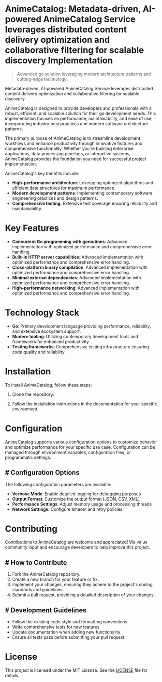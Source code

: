 <!-- fallback_AnimeCatalog_20251021110934_80121 -->

# AnimeCatalog: Metadata-driven, AI-powered AnimeCatalog Service leverages distributed content delivery optimization and collaborative filtering for scalable discovery Implementation
> Advanced go solution leveraging modern architecture patterns and cutting-edge technology.

Metadata-driven, AI-powered AnimeCatalog Service leverages distributed content delivery optimization and collaborative filtering for scalable discovery.

AnimeCatalog is designed to provide developers and professionals with a robust, efficient, and scalable solution for their go development needs. This implementation focuses on performance, maintainability, and ease of use, incorporating industry best practices and modern software architecture patterns.

The primary purpose of AnimeCatalog is to streamline development workflows and enhance productivity through innovative features and comprehensive functionality. Whether you're building enterprise applications, data processing pipelines, or interactive systems, AnimeCatalog provides the foundation you need for successful project implementation.

AnimeCatalog's key benefits include:

* **High-performance architecture**: Leveraging optimized algorithms and efficient data structures for maximum performance.
* **Modern development patterns**: Implementing contemporary software engineering practices and design patterns.
* **Comprehensive testing**: Extensive test coverage ensuring reliability and maintainability.

# Key Features

* **Concurrent Go programming with goroutines**: Advanced implementation with optimized performance and comprehensive error handling.
* **Built-in HTTP server capabilities**: Advanced implementation with optimized performance and comprehensive error handling.
* **Cross-platform binary compilation**: Advanced implementation with optimized performance and comprehensive error handling.
* **Minimal external dependencies**: Advanced implementation with optimized performance and comprehensive error handling.
* **High-performance networking**: Advanced implementation with optimized performance and comprehensive error handling.

# Technology Stack

* **Go**: Primary development language providing performance, reliability, and extensive ecosystem support.
* **Modern tooling**: Utilizing contemporary development tools and frameworks for enhanced productivity.
* **Testing frameworks**: Comprehensive testing infrastructure ensuring code quality and reliability.

# Installation

To install AnimeCatalog, follow these steps:

1. Clone the repository:


2. Follow the installation instructions in the documentation for your specific environment.

# Configuration

AnimeCatalog supports various configuration options to customize behavior and optimize performance for your specific use case. Configuration can be managed through environment variables, configuration files, or programmatic settings.

## # Configuration Options

The following configuration parameters are available:

* **Verbose Mode**: Enable detailed logging for debugging purposes
* **Output Format**: Customize the output format (JSON, CSV, XML)
* **Performance Settings**: Adjust memory usage and processing threads
* **Network Settings**: Configure timeout and retry policies

# Contributing

Contributions to AnimeCatalog are welcome and appreciated! We value community input and encourage developers to help improve this project.

## # How to Contribute

1. Fork the AnimeCatalog repository.
2. Create a new branch for your feature or fix.
3. Implement your changes, ensuring they adhere to the project's coding standards and guidelines.
4. Submit a pull request, providing a detailed description of your changes.

## # Development Guidelines

* Follow the existing code style and formatting conventions
* Write comprehensive tests for new features
* Update documentation when adding new functionality
* Ensure all tests pass before submitting your pull request

# License

This project is licensed under the MIT License. See the [LICENSE](https://github.com/Lyche6666/AnimeCatalog/blob/main/LICENSE) file for details.

